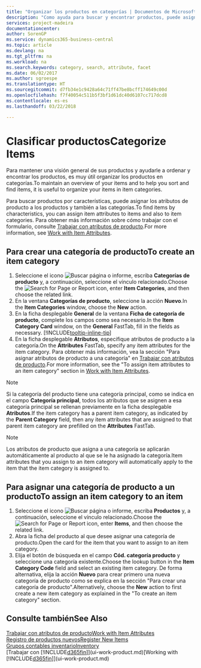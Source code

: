 ```yaml
---
title: "Organizar los productos en categorías | Documentos de Microsoft"
description: "Como ayuda para buscar y encontrar productos, puede asignar atributos de producto y organizar los productos en categorías."
services: project-madeira
documentationcenter: 
author: SorenGP
ms.service: dynamics365-business-central
ms.topic: article
ms.devlang: na
ms.tgt_pltfrm: na
ms.workload: na
ms.search.keywords: category, search, attribute, facet
ms.date: 06/02/2017
ms.author: sgroespe
ms.translationtype: HT
ms.sourcegitcommit: d7fb34e1c9428a64c71ff47be8bcff174649c00d
ms.openlocfilehash: f7f40054c511b5f3bf1d61dc40d6107cc717dcd8
ms.contentlocale: es-es
ms.lasthandoff: 03/22/2018

---
```

# <a name="categorize-items"></a><span data-ttu-id="65486-103">Clasificar productos</span><span class="sxs-lookup"><span data-stu-id="65486-103">Categorize Items</span></span>
<span data-ttu-id="65486-104">Para mantener una visión general de sus productos y ayudarle a ordenar y encontrar los productos, es muy útil organizar los productos en categorías.</span><span class="sxs-lookup"><span data-stu-id="65486-104">To maintain an overview of your items and to help you sort and find items, it is useful to organize your items in item categories.</span></span>

<span data-ttu-id="65486-105">Para buscar productos por características, puede asignar los atributos de producto a los productos y también a las categorías.</span><span class="sxs-lookup"><span data-stu-id="65486-105">To find items by characteristics, you can assign item attributes to items and also to item categories.</span></span> <span data-ttu-id="65486-106">Para obtener más información sobre cómo trabajar con el formulario, consulte [Trabajar con atributos de producto](inventory-how-work-item-attributes.md).</span><span class="sxs-lookup"><span data-stu-id="65486-106">For more information, see [Work with Item Attributes](inventory-how-work-item-attributes.md).</span></span>

## <a name="to-create-an-item-category"></a><span data-ttu-id="65486-107">Para crear una categoría de producto</span><span class="sxs-lookup"><span data-stu-id="65486-107">To create an item category</span></span>
1. <span data-ttu-id="65486-108">Seleccione el icono ![Buscar página o informe](media/ui-search/search_small.png "icono Buscar página o informe"), escriba **Categorías de producto** y, a continuación, seleccione el vínculo relacionado.</span><span class="sxs-lookup"><span data-stu-id="65486-108">Choose the ![Search for Page or Report](media/ui-search/search_small.png "Search for Page or Report icon") icon, enter **Item Categories**, and then choose the related link.</span></span>
2. <span data-ttu-id="65486-109">En la ventana **Categorías de producto**, seleccione la acción **Nuevo**.</span><span class="sxs-lookup"><span data-stu-id="65486-109">In the **Item Categories** window, choose the **New** action.</span></span>
3. <span data-ttu-id="65486-110">En la ficha desplegable **General** de la ventana **Ficha de categoría de producto**, complete los campos como sea necesario.</span><span class="sxs-lookup"><span data-stu-id="65486-110">In the **Item Category Card** window, on the **General** FastTab, fill in the fields as necessary.</span></span> [!INCLUDE[tooltip-inline-tip](includes/tooltip-inline-tip_md.md)]
4. <span data-ttu-id="65486-111">En la ficha desplegable **Atributos**, especifique atributos de producto a la categoría.</span><span class="sxs-lookup"><span data-stu-id="65486-111">On the **Attributes** FastTab, specify any item attributes for the item category.</span></span> <span data-ttu-id="65486-112">Para obtener más información, vea la sección "Para asignar atributos de producto a una categoría" en [Trabajar con atributos de producto](inventory-how-work-item-attributes.md).</span><span class="sxs-lookup"><span data-stu-id="65486-112">For more information, see the "To assign item attributes to an item category" section in [Work with Item Attributes](inventory-how-work-item-attributes.md).</span></span>

> [!NOTE]  
>   <span data-ttu-id="65486-113">Si la categoría del producto tiene una categoría principal, como se indica en el campo **Categoría principal**, todos los atributos que se asignen a esa categoría principal se rellenan previamente en la ficha desplegable **Atributos**.</span><span class="sxs-lookup"><span data-stu-id="65486-113">If the item category has a parent item category, as indicated by the **Parent Category** field, then any item attributes that are assigned to that parent item category are prefilled on the **Attributes** FastTab.</span></span>

> [!NOTE]  
>   <span data-ttu-id="65486-114">Los atributos de producto que asigna a una categoría se aplicarán automáticamente al producto al que se le ha asignado la categoría.</span><span class="sxs-lookup"><span data-stu-id="65486-114">Item attributes that you assign to an item category will automatically apply to the item that the item category is assigned to.</span></span>

## <a name="to-assign-an-item-category-to-an-item"></a><span data-ttu-id="65486-115">Para asignar una categoría de producto a un producto</span><span class="sxs-lookup"><span data-stu-id="65486-115">To assign an item category to an item</span></span>
1. <span data-ttu-id="65486-116">Seleccione el icono ![Buscar página o informe](media/ui-search/search_small.png "icono Buscar página o informe"), escriba **Productos** y, a continuación, seleccione el vínculo relacionado.</span><span class="sxs-lookup"><span data-stu-id="65486-116">Choose the ![Search for Page or Report](media/ui-search/search_small.png "Search for Page or Report icon") icon, enter **Items**, and then choose the related link.</span></span>
2. <span data-ttu-id="65486-117">Abra la ficha del producto al que desee asignar una categoría de producto.</span><span class="sxs-lookup"><span data-stu-id="65486-117">Open the card for the item that you want to assign to an item category.</span></span>
3. <span data-ttu-id="65486-118">Elija el botón de búsqueda en el campo **Cód. categoría producto** y seleccione una categoría existente.</span><span class="sxs-lookup"><span data-stu-id="65486-118">Choose the lookup button in the **Item Category Code** field and select an existing item category.</span></span> <span data-ttu-id="65486-119">De forma alternativa, elija la acción **Nuevo** para crear primero una nueva categoría de producto como se explica en la sección "Para crear una categoría de producto".</span><span class="sxs-lookup"><span data-stu-id="65486-119">Alternatively, choose the **New** action to first create a new item category as explained in the "To create an item category" section.</span></span>

## <a name="see-also"></a><span data-ttu-id="65486-120">Consulte también</span><span class="sxs-lookup"><span data-stu-id="65486-120">See Also</span></span>
[<span data-ttu-id="65486-121">Trabajar con atributos de producto</span><span class="sxs-lookup"><span data-stu-id="65486-121">Work with Item Attributes</span></span>](inventory-how-work-item-attributes.md)  
[<span data-ttu-id="65486-122">Registro de productos nuevos</span><span class="sxs-lookup"><span data-stu-id="65486-122">Register New Items</span></span>](inventory-how-register-new-items.md)  
[<span data-ttu-id="65486-123">Grupos contables inventario</span><span class="sxs-lookup"><span data-stu-id="65486-123">Inventory</span></span>](inventory-manage-inventory.md)  
<span data-ttu-id="65486-124">[Trabajar con [!INCLUDE[d365fin](includes/d365fin_md.md)]](ui-work-product.md)</span><span class="sxs-lookup"><span data-stu-id="65486-124">[Working with [!INCLUDE[d365fin](includes/d365fin_md.md)]](ui-work-product.md)</span></span>


